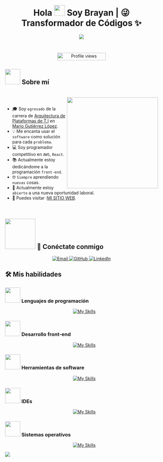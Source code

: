<h1 align="center">Hola <img src="https://media.giphy.com/media/hvRJCLFzcasrR4ia7z/giphy.gif" width="35"> Soy Brayan | 😜 Transformador de Códigos ✨</h1>
<p align="center">
 <a href="https://github.com/DenverCoder1/readme-typing-svg"><img src="https://readme-typing-svg.herokuapp.com?font=Time+New+Roman&color=%23C8BE25&size=25&center=true&vCenter=true&width=600&height=100&lines=Desarrollador,+front-End;Estudiante+de+Informática;Programador+Competitivo;Siempre+Aprendiendo+Cosas+Nuevas"></a>
</p>

<br>

<p align="center"> 
  <img src="https://komarev.com/ghpvc/?username=BrayOA&label=Profile%20views&color=00FF00&style=for-the-badge" alt="Profile views" height="25px" width="160px"/>
</p>



## <picture><img src="https://github.com/7oSkaaa/7oSkaaa/blob/main/Images/about_me.gif?raw=true" width="50px"></picture> Sobre mí

<picture> <img align="right" src="https://media.giphy.com/media/Ah3zHH7hvsSB2/giphy.gif" width="300px" style="margin-top: 20px;"></picture>

<br><br>

- 🎓 Soy `egresado` de la carrera de [Arquitectura de Plataformas de T.I](https://iestpmgl.edu.pe/arquitectura-de-plataformas-y-servicios-de-tecnologias-de-la-informacion/) en [Mario Gutiérrez López](https://iestpmgl.edu.pe/).
- 💡 Me encanta usar el `software` como solución para cada `problema`.
- 💻 Soy programador competitivo en `AWS`, `React`.
- 📚 Actualmente estoy dedicándome a la programación `front-end`.
- 🤓 `Siempre` aprendiendo `nuevas` cosas.
- 🤔 Actualmente estoy `abierto` a una nueva oportunidad laboral.
- 🚀 Puedes visitar :[MI SITIO WEB]().
<br>

## <picture> <img width="100px"> </picture> 📧 Conéctate conmigo
<p align="center">
  <a href="mailto:ahmed.7oskaa@gmail.com">
    <img src="https://img.icons8.com/material-outlined/48/ffffff/email.png" class="icon" alt="Email" />
  </a>
  <a href="https://github.com/BrayOA">
    <img src="https://img.icons8.com/material-outlined/48/ffffff/github.png" class="icon" alt="GitHub" />
  </a>
  <a href="https://www.linkedin.com/in/brayan-oa-112b69186/">
    <img src="https://img.icons8.com/material-outlined/48/ffffff/linkedin.png" class="icon" alt="LinkedIn" />
  </a>
</p>


## 🛠️ Mis habilidades 

### <picture> <img src="https://github.com/7oSkaaa/7oSkaaa/blob/main/Images/Programming_Languages.gif?raw=true" width="50px"> </picture> Lenguajes de programación

<p align="center">
  &emsp;
  <a href="https://skillicons.dev">
     <img alt="My Skills" src="https://skillicons.dev/icons?i=js" />
  </a>
</p>


### <picture> <img src="https://github.com/7oSkaaa/7oSkaaa/blob/main/Images/Front_End.gif?raw=true" width="50px"> </picture> Desarrollo front-end
<p align="center">
  &emsp;
  <a href="https://skillicons.dev">
    <img alt="My Skills" src="https://skillicons.dev/icons?i=html,css,js,react,typescript,tailwind,bootstrap,express,vercel,nodejs" />
  </a>
</p>


 ### <picture> <img src="https://github.com/7oSkaaa/7oSkaaa/blob/main/Images/Software_Tools.gif?raw=true" width="50px"> </picture> Herramientas de software
 
<p align="center">
  &emsp;
  <a href="https://skillicons.dev">
    <img alt="My Skills" src="https://skillicons.dev/icons?i=git,github,markdown,json" />
  </a>
</p>


 ### <picture> <img src="https://github.com/7oSkaaa/7oSkaaa/blob/main/Images/IDEs.gif?raw=true" width="50px"> </picture> IDEs
 
<p align="center">
  &emsp;
  <a href="https://skillicons.dev">
    <img alt="My Skills" src="https://skillicons.dev/icons?i=vscode,sublime" />
  </a>
</p>


 ### <picture> <img src="https://github.com/7oSkaaa/7oSkaaa/blob/main/Images/OS.gif?raw=true" width="50px"> </picture> Sistemas operativos
 
<p align="center">
  &emsp;
  <a href="https://skillicons.dev">
    <img alt="My Skills" src="https://skillicons.dev/icons?i=linux,ubuntu,windows" />
  </a>
</p>
<img src="https://user-images.githubusercontent.com/73097560/115834477-dbab4500-a447-11eb-908a-139a6edaec5c.gif" />

